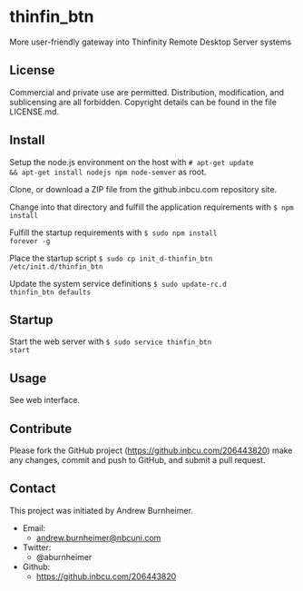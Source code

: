thinfin_btn
============

More user-friendly gateway into Thinfinity Remote Desktop Server systems


License
-------

Commercial and private use are permitted. Distribution, modification, and sublicensing are all forbidden. Copyright details can be found in the file LICENSE.md.


Install
-------

Setup the node.js environment on the host with <code># apt-get update && apt-get install nodejs npm node-semver</code> as root.

Clone, or download a ZIP file from the github.inbcu.com repository site.

Change into that directory and fulfill the application requirements with <code>$ npm install</code>

Fulfill the startup requirements with <code>$ sudo npm install forever -g</code>

Place the startup script <code>$ sudo cp init\_d-thinfin\_btn /etc/init.d/thinfin\_btn</code>

Update the system service definitions <code>$ sudo update-rc.d thinfin\_btn defaults</code>


Startup
-------

Start the web server with <code>$ sudo service thinfin\_btn start</code>


Usage
-----

See web interface.


Contribute
----------

Please fork the GitHub project (https://github.inbcu.com/206443820)
make any changes, commit and push to GitHub, and submit a pull request.


Contact
-------

This project was initiated by Andrew Burnheimer.

* Email:
  * andrew.burnheimer@nbcuni.com
* Twitter:
  * @aburnheimer
* Github:
  * https://github.inbcu.com/206443820
